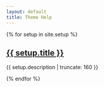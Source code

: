 ```yaml
---
layout: default
title: Theme Help
---
```


{% for setup in site.setup %}


  <a href="{{ setup.url | relative_url }}">
    <h2>{{ setup.title }}</h2>
  </a>

  <p class="post-excerpt">{{ setup.description | truncate: 160 }}</p>

{% endfor %}
